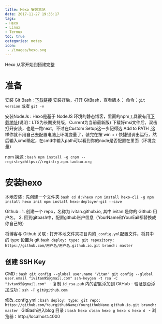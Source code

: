 ```yaml
---
title: Hexo 安装笔记
date: 2017-11-27 19:35:17
tags:
- Hexo
- Linux
- Termux
toc: true
categories: notes
icon:
 - /images/hexo.svg
---
```

Hexo 从零开始到搭建完整

# 准备
安装 Git Bash
:	[下载链接](https://git-scm.com)
	安装好后，打开 GitBash，查看版本：
	命令：`git version`  或者 `git -v`

安装NodeJs
:	Hexo是基于 NodeJS 环境的静态博客，里面的npm工具很有用[下载地址](https://nodejs.org/zh-cn/)(说明：LTS为长期支持版，Current为当前最新版)
	下载好msi文件后，双击打开安装，也是一路next，不过在Custom Setup这一步记得选 Add to PATH ,这样你就不用自己去配置电脑上环境变量了，装完在按 win + r 快捷键调出运行，然后输入cmd确定，在cmd中输入path可以看到你的node是否配置在里面（环境变量）

npm 换源
:	```bash
	npm install -g cnpm --registry=https://registry.npm.taobao.org
	```

# 安装hexo
本地安装
:	先创建一个文件夹
	```bash
	cd d:\hexo
	npm install hexo-cli -g
	npm install
	hexo init
	npm install hexo-deployer-git --save
	```

Github
:	1. 创建一个 repo，名称为 ivitan.github.io, 其中 ivitan 是你的 Github 用户名。
	2. 回到gitbash中，配置github账户信息（YourName和YourEail都替换成你自己的）


将博客与 Github 关联
:	打开本地文件夹项目内的`_config.yml`配置文件，将其中的 type 设置为 git
	```bash
	deploy:
	type: git
	repository: https://github.com/用户名/用户名.github.io.git
	branch: master
	```

## 创建 SSH Key
CMD
:	```bash
	git config --global user.name "Vitan"
	git config --global user.email "ivitan95@gmail.com"
	ssh-keygen -t rsa -C "ivtan95@gmail.com"
	```
	- 复制 `id_rsa.pub` 内的密匙添加到 GitHub
		- 验证是否添加成功：`ssh -T git@github.com`

修改_config.yml
:	```bash
	deploy:
	type: git
	repo: https://github.com/YourgithubName/YourgithubName.github.io.git
	branch: master
	```
GitBash进入blog 目录
:	```bash
	hexo clean
	hexo g
	hexo s
	hexo d
	```
	- 浏览器：http://localhost:4000
